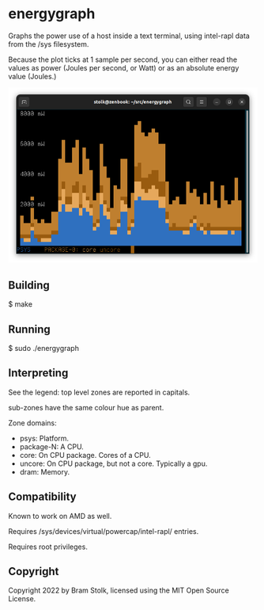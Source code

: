 # energygraph

Graphs the power use of a host inside a text terminal, using intel-rapl data from the /sys filesystem.

Because the plot ticks at 1 sample per second, you can either read the values as power (Joules per second, or Watt) or as an absolute energy value (Joules.)

![screenshot](images/screenshot0.png "screenshot")

## Building

$ make

## Running

$ sudo ./energygraph

## Interpreting

See the legend: top level zones are reported in capitals.

sub-zones have the same colour hue as parent.

Zone domains:

 * psys: Platform.
 * package-N: A CPU.
 * core: On CPU package. Cores of a CPU.
 * uncore: On CPU package, but not a core. Typically a gpu.
 * dram: Memory.

## Compatibility

Known to work on AMD as well.

Requires /sys/devices/virtual/powercap/intel-rapl/ entries.

Requires root privileges.

## Copyright

Copyright 2022 by Bram Stolk, licensed using the MIT Open Source License.


